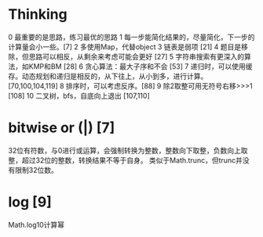 # Thinking
0 最重要的是思路，练习最优的思路
1 每一步能简化结果的，尽量简化，下一步的计算量会小一些。[7]
2 多使用Map，代替object
3 链表是弱项 [21]
4 题目是移除，但思路可以相反，从剩余来考虑可能会更好 [27]
5 字符串搜索有更深入的算法，如KMP和BM [28]
6 贪心算法：最大子序和不会 [53]
7 递归时，可以使用缓存。动态规划和递归是相反的，从下往上，从小到多，进行计算。 [70,100,104,119]
8 排序时，可以考虑反序。[88]
9 除2取整可用无符号右移>>>1 [108]
10 二叉树，bfs，自底向上退出 [107,110]

# bitwise or (|) [7]

32位有符数，与0进行或运算，会强制转换为整数，整数向下取整，负数向上取整，超过32位的整数，转换结果不等于自身。
类似于Math.trunc，但trunc并没有限制32位数。

# log [9]

Math.log10计算幂